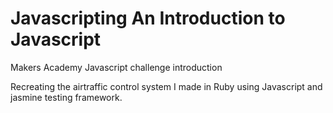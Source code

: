 # Javascripting An Introduction to Javascript

Makers Academy Javascript challenge introduction

Recreating the airtraffic control system I made in Ruby using Javascript and jasmine testing framework.
